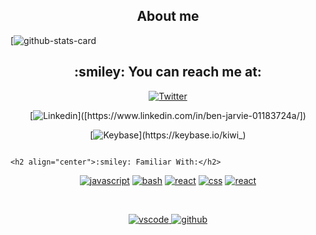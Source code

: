 <h2 align="center">About me</h2>

[![github-stats-card](https://kasroudra-stats-card.onrender.com/user?user=ben-jarvie&layout=compact&theme=buefy)



<h2 align="center">:smiley: You can reach me at:</h2>

<p align="center">
  <a href="https://benjarvie.com">
  <a href="mailto:benfjarvie@gmail.com>
    <img src="https://d2fltix0v2e0sb.cloudfront.net/dev-badge.svg" alt="Ben Jarvie's Profile" height="30" width="30">
  </a>

<div align="center">
                                                                                   
[![Twitter](https://img.shields.io/badge/-Twitter-222222?style=flat-square&logo=twitter&logoColor=white&link=https://twitter.com/newzealandhodl/)](https://twitter.com/newzealandhodl/)
 
                                                                              
[![Linkedin](https://img.shields.io/badge/-LinkedIn-222222?style=flat-square&logo=Linkedin&logoColor=white&link=[https://www.linkedin.com/in/sudiptoghosh99](https://www.linkedin.com/in/ben-jarvie-01183724a/)/)]([https://www.linkedin.com/in/ben-jarvie-01183724a/])
                                                                            
                                                                                  
[![Keybase](https://img.shields.io/badge/-Keybase-222222?style=flat-square&logo=keybase&logoColor=white&link=https://keybase.io/kiwi_)](https://keybase.io/kiwi_)
                                                                                   </div>

                                                                                   <h2 align="center">:smiley: Familiar With:</h2>

<p align="center">
<a href="https://github.com/ben-jarvie"><img src="https://img.shields.io/badge/JS-f5f542.svg?style=for-the-badge&logo=javascript&logoColor=f5f542&labelColor=ffffff" alt="javascript"></a>
<a href="https://github.com/ben-jarvie"><img src="https://img.shields.io/badge/BASH-4a5057.svg?style=for-the-badge&logo=gnu-bash&logoColor=4a5057&labelColor=ffffff" alt="bash"></a>
<a href="https://github.com/ben-jarvie"><img src="https://img.shields.io/badge/react-61DAFB.svg?style=for-the-badge&logo=react&logoColor=61DAFB&labelColor=ffffff" alt="react"></a>
<a href="https://github.com/ben-jarvie"><img src="https://img.shields.io/badge/-css-61DAFB.svg?style=for-the-badge&logo=csss&logoColor=61DAFB&labelColor=ffffff" alt="css"></a>
<a href="https://github.com/ben-jarvie"><img src="https://img.shields.io/badge/react-61DAFB.svg?style=for-the-badge&logo=react&logoColor=61DAFB&labelColor=ffffff" alt="react"></a>
</p><br>




<p align="center">
<a href="https://github.com/ben-jarvie">
<img src="https://img.shields.io/badge/vscode-blue.svg?style=for-the-badge&logo=visual-studio-code&labelColor=ffffff&logoColor=blue" alt="vscode">
</a>
<a href="https://github.com/ben-jarvie"><img src="https://img.shields.io/badge/github-black.svg?style=for-the-badge&logo=github&logoColor=black&labelColor=ffffff" alt="github"></a>
</p><br>






